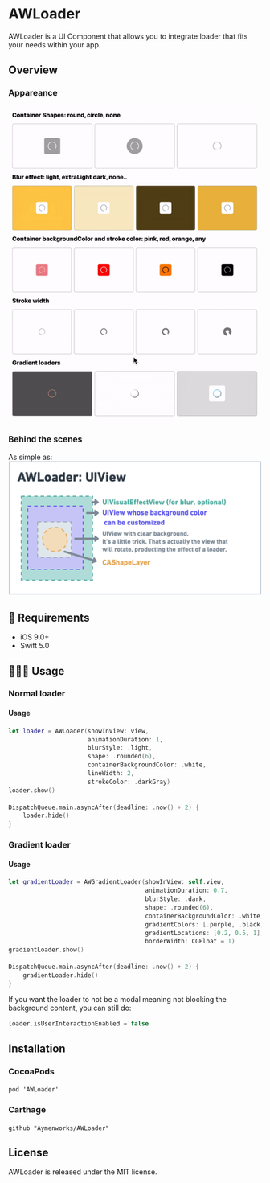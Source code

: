 # AWLoader
 
AWLoader is a UI  Component that allows you to integrate loader that fits your needs within your app.

## Overview

### Appareance

![AWLoader all gif](./AWLoader-all.gif)

###  Behind the scenes

As simple as:
![Whimsical AWLoader](./AWLoaderWhimsical.png)

## 🔶 Requirements

- iOS 9.0+
- Swift 5.0

## 👨🏻‍💻 Usage

### Normal loader

#### Usage
```swift
let loader = AWLoader(showInView: view,
                      animationDuration: 1,
                      blurStyle: .light,
                      shape: .rounded(6),
                      containerBackgroundColor: .white,
                      lineWidth: 2,
                      strokeColor: .darkGray)
loader.show()

DispatchQueue.main.asyncAfter(deadline: .now() + 2) {
    loader.hide()
}
```

### Gradient loader

#### Usage
```swift
let gradientLoader = AWGradientLoader(showInView: self.view,
                                      animationDuration: 0.7,
                                      blurStyle: .dark,
                                      shape: .rounded(6),
                                      containerBackgroundColor: .white,
                                      gradientColors: [.purple, .black, .purple],
                                      gradientLocations: [0.2, 0.5, 1],
                                      borderWidth: CGFloat = 1)
gradientLoader.show()

DispatchQueue.main.asyncAfter(deadline: .now() + 2) {
    gradientLoader.hide()
}
```

If you want the loader to not be a modal meaning not blocking the background content,  you can still do: 
```swift
loader.isUserInteractionEnabled = false
```


## Installation

### CocoaPods

```pod 'AWLoader'```

### Carthage

```github "Aymenworks/AWLoader"```


## License

AWLoader is released under the MIT license.
